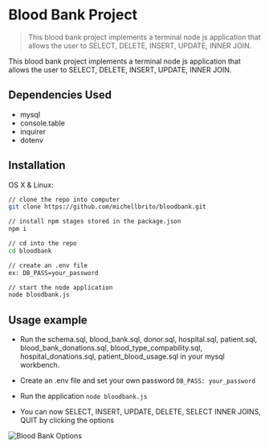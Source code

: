 # Blood Bank Project
> This blood bank project implements a terminal node js application that allows the user to SELECT, DELETE, INSERT, UPDATE, INNER JOIN. 

 This blood bank project implements a terminal node js application that allows the user to SELECT, DELETE, INSERT, UPDATE, INNER JOIN. 

## Dependencies Used 
- mysql
- console.table
- inquirer
- dotenv

## Installation

OS X & Linux:

```sh
// clone the repo into computer 
git clone https://github.com/michellbrito/bloodbank.git

// install npm stages stored in the package.json
npm i

// cd into the repo
cd bloodbank

// create an .env file
ex: DB_PASS=your_password

// start the node application 
node bloodbank.js
```

## Usage example

- Run the schema.sql, blood_bank.sql, donor.sql, hospital.sql, patient.sql, blood_bank_donations.sql, blood_type_compability.sql, hospital_donations.sql, patient_blood_usage.sql in your mysql workbench. 

- Create an .env file and set your own password
`DB_PASS: your_password` 

- Run the application
 `node bloodbank.js`
 
- You can now SELECT, INSERT, UPDATE, DELETE, SELECT INNER JOINS, QUIT by clicking the options

![Blood Bank Options](https://ibb.co/Wkh8bPy)

